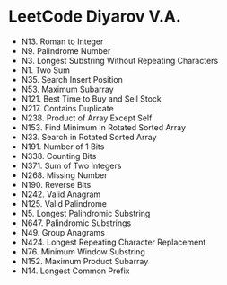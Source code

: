 # LeetCode Diyarov V.A.

- N13. Roman to Integer
- N9. Palindrome Number
- N3. Longest Substring Without Repeating Characters
- N1. Two Sum
- N35. Search Insert Position
- N53. Maximum Subarray
- N121. Best Time to Buy and Sell Stock
- N217. Contains Duplicate
- N238. Product of Array Except Self
- N153. Find Minimum in Rotated Sorted Array
- N33. Search in Rotated Sorted Array
- N191. Number of 1 Bits
- N338. Counting Bits
- N371. Sum of Two Integers
- N268. Missing Number
- N190. Reverse Bits
- N242. Valid Anagram
- N125. Valid Palindrome
- N5. Longest Palindromic Substring
- N647. Palindromic Substrings
- N49. Group Anagrams
- N424. Longest Repeating Character Replacement
- N76. Minimum Window Substring
- N152. Maximum Product Subarray
- N14. Longest Common Prefix